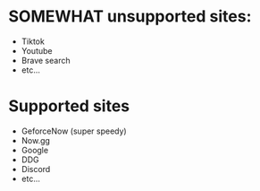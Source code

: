 # SOMEWHAT unsupported sites:
- Tiktok
- Youtube
- Brave search
- etc...

# Supported sites
- GeforceNow (super speedy)
- Now.gg
- Google
- DDG
- Discord
- etc...
